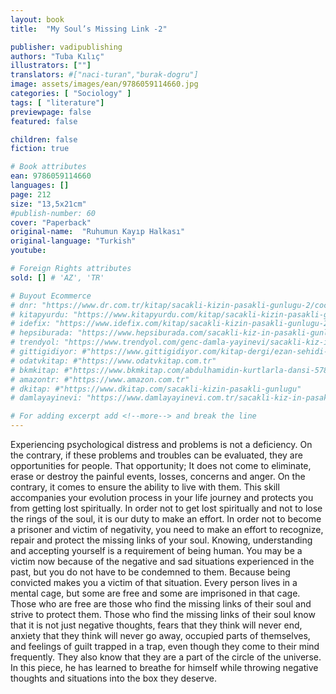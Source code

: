 ```yaml
---
layout: book
title:  "My Soul’s Missing Link -2"

publisher: vadipublishing
authors: "Tuba Kılıç"
illustrators: [""]
translators: #["naci-turan","burak-dogru"]
image: assets/images/ean/9786059114660.jpg
categories: [ "Sociology" ]
tags: [ "literature"]
previewpage: false
featured: false

children: false
fiction: true

# Book attributes
ean: 9786059114660
languages: []
page: 212
size: "13,5x21cm"
#publish-number: 60
cover: "Paperback"
original-name:  "Ruhumun Kayıp Halkası"
original-language: "Turkish"
youtube:

# Foreign Rights attributes
sold: [] # 'AZ', 'TR'

# Buyout Ecommerce
# dnr: "https://www.dr.com.tr/kitap/sacakli-kizin-pasakli-gunlugu-2/cocuk-ve-genclik/genclik-10-yas/roman-oyku/urunno=0001893059001"
# kitapyurdu: "https://www.kitapyurdu.com/kitap/sacakli-kizin-pasakli-gunlugu-2-/560122.html&filter_name=Sa%C3%A7akl%C4%B1+K%C4%B1z%27%C4%B1n+Pasakl%C4%B1+G%C3%BCnl%C3%BC%C4%9F%C3%BC+2"
# idefix: "https://www.idefix.com/kitap/sacakli-kizin-pasakli-gunlugu-2/cocuk-ve-genclik/genclik-10-yas/roman-oyku/urunno=0001893059001"
# hepsiburada: "https://www.hepsiburada.com/sacakli-kiz-in-pasakli-gunlugu-2-damla-yayinevi-p-HBV000012ER86"
# trendyol: "https://www.trendyol.com/genc-damla-yayinevi/sacakli-kiz-in-pasakli-gunlugu-2-p-54825777"
# gittigidiyor: #"https://www.gittigidiyor.com/kitap-dergi/ezan-sehidi-adnan-menderes_pdp_732728793"
# odatvkitap: #"https://www.odatvkitap.com.tr"
# bkmkitap: #"https://www.bkmkitap.com/abdulhamidin-kurtlarla-dansi-578226"
# amazontr: #"https://www.amazon.com.tr"
# dkitap: #"https://www.dkitap.com/sacakli-kizin-pasakli-gunlugu"
# damlayayinevi: "https://www.damlayayinevi.com.tr/sacakli-kiz-in-pasakli-gunlugu-2-bu-iste-bi-terslik-var"

# For adding excerpt add <!--more--> and break the line
---
```

Experiencing psychological distress and problems is not a deficiency. On the contrary, if these
problems and troubles can be evaluated, they are
opportunities for people. That opportunity; It does
not come to eliminate, erase or destroy the painful events, losses, concerns and anger. On the
contrary, it comes to ensure the ability to live with
them. This skill accompanies your evolution process in your life journey and protects you from getting lost spiritually. In order not to get lost spiritually
and not to lose the rings of the soul, it is our duty to
make an effort. In order not to become a prisoner
and victim of negativity, you need to make an effort
to recognize, repair and protect the missing links of
your soul. Knowing, understanding and accepting
yourself is a requirement of being human. You may
be a victim now because of the negative and sad
situations experienced in the past, but you do not
have to be condemned to them. Because being
convicted makes you a victim of that situation.
Every person lives in a mental cage, but some
are free and some are imprisoned in that cage.
Those who are free are those who find the missing
links of their soul and strive to protect them. Those
who find the missing links of their soul know that it
is not just negative thoughts, fears that they think
will never end, anxiety that they think will never go
away, occupied parts of themselves, and feelings
of guilt trapped in a trap, even though they come to
their mind frequently. They also know that they are
a part of the circle of the universe. In this piece, he
has learned to breathe for himself while throwing
negative thoughts and situations into the box they
deserve.
<!--more--> 


